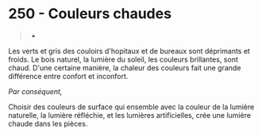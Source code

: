 # 250 - Couleurs chaudes

> *

Les verts et gris des couloirs d'hopitaux et de bureaux sont déprimants et froids. Le bois naturel, la lumière du soleil, les couleurs brillantes, sont chaud. D'une certaine manière, la chaleur des couleurs fait une grande différence entre confort et inconfort.

_Par conséquent,_

Choisir des couleurs de surface qui ensemble avec la couleur de la lumière naturelle, la lumière réfléchie, et les lumières artificielles, crée une lumière chaude dans les pièces.

